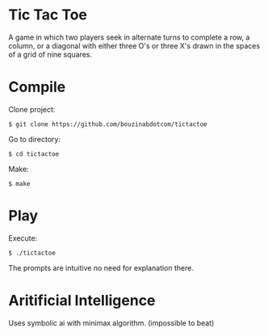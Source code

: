 # Tic Tac Toe


A game in which two players seek in alternate turns to complete a row, a column, or a diagonal with either three O's or three X's drawn in the spaces of a grid of nine squares.

# Compile

Clone project:

    $ git clone https://github.com/bouzinabdotcom/tictactoe

Go to directory:

    $ cd tictactoe
Make:

    $ make

# Play

Execute:

    $ ./tictactoe

The prompts are intuitive no need for explanation there.

# Aritificial Intelligence 

Uses symbolic ai with minimax algorithm. (impossible to beat)